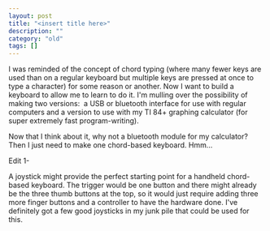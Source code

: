 ```yaml
---
layout: post
title: "<insert title here>"
description: ""
category: "old"
tags: []
---
```



I was reminded of the concept of chord typing (where many fewer keys are used than on a regular keyboard but multiple keys are pressed at once to type a character) for some reason or another. Now I want to build a keyboard to allow me to learn to do it. I'm mulling over the possibility of making two versions:  a USB or bluetooth interface for use with regular computers and a version to use with my TI 84+ graphing calculator (for super extremely fast program-writing).

Now that I think about it, why not a bluetooth module for my calculator? Then I just need to make one chord-based keyboard. Hmm...

Edit 1-

A joystick might provide the perfect starting point for a handheld chord-based keyboard. The trigger would be one button and there might already be the three thumb buttons at the top, so it would just require adding three more finger buttons and a controller to have the hardware done. I've definitely got a few good joysticks in my junk pile that could be used for this.
